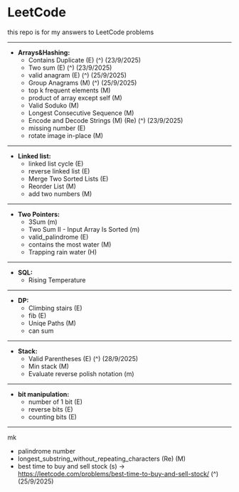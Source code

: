 # LeetCode

this repo is for my answers to LeetCode problems

---

- **Arrays&Hashing:**
  - Contains Duplicate (E) (^) (23/9/2025)
  - Two sum (E) (^) (23/9/2025)
  - valid anagram (E) (^) (25/9/2025)
  - Group Anagrams (M) (^) (25/9/2025)
  - top k frequent elements (M)
  - product of array except self (M)
  - Valid Soduko (M)
  - Longest Consecutive Sequence (M)
  - Encode and Decode Strings (M) (Re) (^) (23/9/2025)
  - missing number (E)
  - rotate image in-place (M)

---

- **Linked list:**
  - linked list cycle (E)
  - reverse linked list (E)
  - Merge Two Sorted Lists (E)
  - Reorder List (M)
  - add two numbers (M)

---

- **Two Pointers:**
  - 3Sum (m)
  - Two Sum II - Input Array Is Sorted (m)
  - valid_palindrome (E)
  - contains the most water (M)
  - Trapping rain water (H)

---

- **SQL:**
  - Rising Temperature

---

- **DP:**
  - Climbing stairs (E)
  - fib (E)
  - Uniqe Paths (M)
  - can sum

---

- **Stack:**
  - Valid Parentheses (E) (^) (28/9/2025)
  - Min stack (M)
  - Evaluate reverse polish notation (m)

---

- **bit manipulation:**
  - number of 1 bit (E)
  - reverse bits (E)
  - counting bits (E)

---

mk

- palindrome number
- longest_substring_without_repeating_characters (Re) (M)
- best time to buy and sell stock (s) -> <https://leetcode.com/problems/best-time-to-buy-and-sell-stock/> (^) (25/9/2025)
